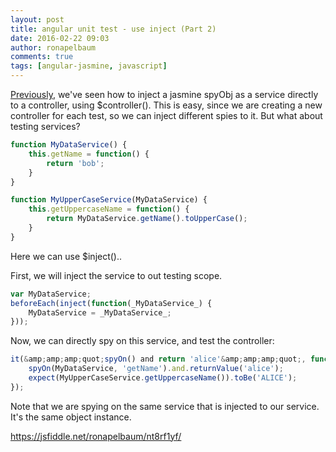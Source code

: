 ```yaml
---
layout: post
title: angular unit test - use inject (Part 2)
date: 2016-02-22 09:03
author: ronapelbaum
comments: true
tags: [angular-jasmine, javascript]
---
```

<a href="https://ronapelbaum.wordpress.com/2016/02/21/angular-controller-test-with-dependency-injection/">Previously</a>, we've seen how to inject a jasmine spyObj as a service directly to a controller, using $controller().
This is easy, since we are creating a new controller for each test, so we can inject different spies to it.
But what about testing services?

```javascript
function MyDataService() {
    this.getName = function() {
        return 'bob';
    }
}

function MyUpperCaseService(MyDataService) {
    this.getUppercaseName = function() {
        return MyDataService.getName().toUpperCase();
    }
}
```
Here we can use $inject()..

First, we will inject the service to out testing scope.

```javascript
var MyDataService;
beforeEach(inject(function(_MyDataService_) {
    MyDataService = _MyDataService_;
}));
```
Now, we can directly spy on this service, and test the controller:

```javascript
it(&amp;amp;amp;quot;spyOn() and return 'alice'&amp;amp;amp;quot;, function () {
    spyOn(MyDataService, 'getName').and.returnValue('alice');
    expect(MyUpperCaseService.getUppercaseName()).toBe('ALICE');
});
```
Note that we are spying on the same service that is injected to our service. It's the same object instance.

https://jsfiddle.net/ronapelbaum/nt8rf1yf/
